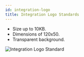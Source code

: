 ```yaml
---
id: integration-logo
title: Integration Logo Standards
---
```


- Size up to 10KB.
- Dimensions of 120x50.
- Transparent background.

![Integration Logo Standard](../doc_imgs/integrations/logo-standard.png)
